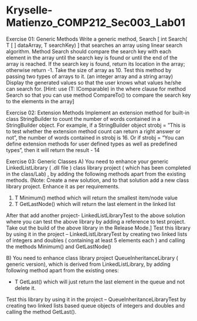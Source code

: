 # Kryselle-Matienzo_COMP212_Sec003_Lab01
Exercise 01: Generic Methods
Write a generic method, Search [ int Search<T>( T [ ] dataArray, T searchKey) ] that searches an array using
linear search algorithm. Method Search should compare the search key with each element in the array
until the search key is found or until the end of the array is reached. If the search key is found, return its
location in the array; otherwise return -1.
Take the size of array as 10.
Test this method by passing two types of arrays to it. (an integer array and a string array) Display the
generated values so that the user knows what values he/she can search for.
[Hint: use (T: IComparable) in the where clause for method Search so that you can use method CompareTo() to
compare the search key to the elements in the array]
  
Exercise 02: Extension Methods
Implement an extension method for built-in class StringBuilder to count the number of words contained in
a StringBuilder object.
For example, if a StringBuilder object strobj = ”This is to test whether the extension method count can
return a right answer or not”, the number of words contained in strobj is 16.
Or if strobj = “You can define extension methods for user defined types as well as predefined types”, then it
will return the result - 14

Exercise 03: Generic Classes
A) You need to enhance your generic LinkedListLibrary ( .dll file ) class library project ( which has been
completed in the class/Lab) , by adding the following methods apart from the existing methods.
(Note: Create a new solution, and to that solution add a new class library project. Enhance it as per requirements.

1. T Minimum() method which will return the smallest item/node value
2. T GetLastNode() which will return the last element in the linked list

After that add another project- LinkedListLibraryTest to the above solution where you can test the above
library by adding a reference to test project. Take out the build of the above library in the Release Mode.]
Test this library by using it in the project – LinkedListLibraryTest by creating two linked lists of integers and
doubles ( containing at least 5 elements each ) and calling the methods Minimum() and GetLastNode()

B) You need to enhance class library project QueueInheritanceLibrary ( generic version), which is
derived from LinkedListLibrary, by adding following method apart from the existing ones:
- T GetLast() which will just return the last element in the queue and not delete it.

Test this library by using it in the project – QueueInheritanceLibraryTest by creating two linked lists based
queue objects of integers and doubles and calling the method GetLast().
